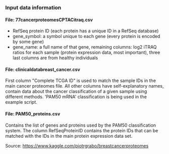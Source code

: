 ### Input data information

#### File: 77cancerproteomesCPTACitraq.csv
* RefSeq protein ID (each protein has a unique ID in a RefSeq database)
* gene_symbol: a symbol unique to each gene (every protein is encoded by some gene)
* gene_name: a full name of that gene, remaining columns: log2 iTRAQ ratios for each sample (protein expression data, most important), three last columns are from healthy individuals

#### File: clinicaldatabreast_cancer.csv
First column "Complete TCGA ID" is used to match the sample IDs in the main cancer proteomes file. All other columns have self-explanatory names, contain data about the cancer classification of a given sample using different methods. 'PAM50 mRNA' classification is being used in the example script.

#### File: PAM50_proteins.csv
Contains the list of genes and proteins used by the PAM50 classification system. The column RefSeqProteinID contains the protein IDs that can be matched with the IDs in the main protein expression data set.

Source: https://www.kaggle.com/piotrgrabo/breastcancerproteomes
